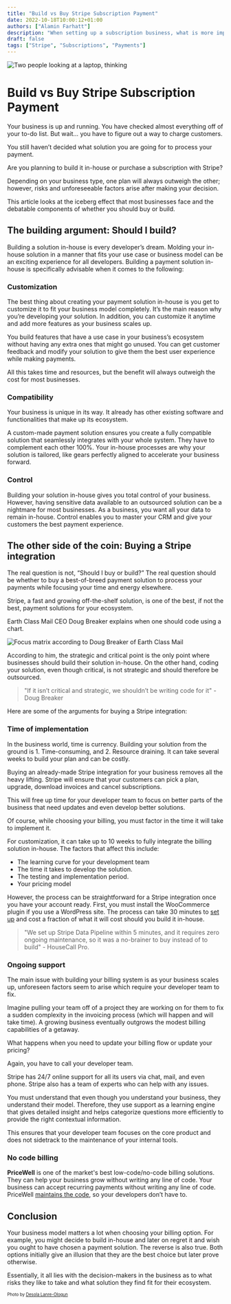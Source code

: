 ```yaml
---
title: "Build vs Buy Stripe Subscription Payment"
date: 2022-10-18T10:00:12+01:00
authors: ["Alamin Farhatt"]
description: "When setting up a subscription business, what is more important— building your own subscription system from scratch, or buying a ready-made solution?"
draft: false
tags: ["Stripe", "Subscriptions", "Payments"]
---
```


![Two people looking at a laptop, thinking](img/laptop-thinking.jpg)

# Build vs Buy Stripe Subscription Payment

Your business is up and running. You have checked almost everything off of your to-do list. But wait… you have to figure out a way to charge customers.

You still haven’t decided what solution you are going for to process your payment.

Are you planning to build it in-house or purchase a subscription with Stripe?

Depending on your business type, one plan will always outweigh the other; however, risks and unforeseeable factors arise after making your decision.

This article looks at the iceberg effect that most businesses face and the debatable components of whether you should buy or build.

## The building argument: Should I build?

Building a solution in-house is every developer’s dream. Molding your in-house solution in a manner that fits your use case or business model can be an exciting experience for all developers. Building a payment solution in-house is specifically advisable when it comes to the following:

### Customization

The best thing about creating your payment solution in-house is you get to customize it to fit your business model completely. It’s the main reason why you’re developing your solution. In addition, you can customize it anytime and add more features as your business scales up.

You build features that have a use case in your business’s ecosystem without having any extra ones that might go unused. You can get customer feedback and modify your solution to give them the best user experience while making payments.

All this takes time and resources, but the benefit will always outweigh the cost for most businesses.

### Compatibility

Your business is unique in its way. It already has other existing software and functionalities that make up its ecosystem.

A custom-made payment solution ensures you create a fully compatible solution that seamlessly integrates with your whole system. They have to complement each other 100%. Your in-house processes are why your solution is tailored, like gears perfectly aligned to accelerate your business forward.

### Control

Building your solution in-house gives you total control of your business. However, having sensitive data available to an outsourced solution can be a nightmare for most businesses. As a business, you want all your data to remain in-house. Control enables you to master your CRM and give your customers the best payment experience.  

## The other side of the coin: Buying a Stripe integration

The real question is not, “Should I buy or build?” The real question should be whether to buy a best-of-breed payment solution to process your payments while focusing your time and energy elsewhere.

Stripe, a fast and growing off-the-shelf solution, is one of the best, if not the best, payment solutions for your ecosystem.

Earth Class Mail CEO Doug Breaker explains when one should code using a chart.

![Focus matrix according to Doug Breaker of Earth Class Mail](img/focus-matrix.png)

According to him, the strategic and critical point is the only point where businesses should build their solution in-house. On the other hand, coding your solution, even though critical, is not strategic and should therefore be outsourced.

> "If it isn’t critical and strategic, we shouldn’t be writing code for it" - Doug Breaker

Here are some of the arguments for buying a Stripe integration:

### Time of implementation

In the business world, time is currency. Building your solution from the ground is 1. Time-consuming, and 2. Resource draining. It can take several weeks to build your plan and can be costly.

Buying an already-made Stripe integration for your business removes all the heavy lifting. Stripe will ensure that your customers can pick a plan, upgrade, download invoices and cancel subscriptions.

This will free up time for your developer team to focus on better parts of the business that need updates and even develop better solutions.

Of course, while choosing your billing, you must factor in the time it will take to implement it.

For customization, it can take up to 10 weeks to fully integrate the billing solution in-house. The factors that affect this include:

* The learning curve for your development team
* The time it takes to develop the solution.
* The testing and implementation period.
* Your pricing model

However, the process can be straightforward for a Stripe integration once you have your account ready. First, you must install the WooCommerce plugin if you use a WordPress site. The process can take 30 minutes to [set up](https://www.shared-impact.com/toolkits-resources/integrating-stripe-with-your-website/) and cost a fraction of what it will cost should you build it in-house.

> "We set up Stripe Data Pipeline within 5 minutes, and it requires zero ongoing maintenance, so it was a no-brainer to buy instead of to build" - HouseCall Pro.

### Ongoing support

The main issue with building your billing system is as your business scales up, unforeseen factors seem to arise which require your developer team to fix.

Imagine pulling your team off of a project they are working on for them to fix a sudden complexity in the invoicing process (which will happen and will take time). A growing business eventually outgrows the modest billing capabilities of a getaway.  

What happens when you need to update your billing flow or update your pricing?

Again, you have to call your developer team.

Stripe has 24/7 online support for all its users via chat, mail, and even phone. Stripe also has a team of experts who can help with any issues.

You must understand that even though you understand your business, they understand their model. Therefore, they use support as a learning engine that gives detailed insight and helps categorize questions more efficiently to provide the right contextual information.

This ensures that your developer team focuses on the core product and does not sidetrack to the maintenance of your internal tools.

### No code billing

**PriceWell** is one of the market's best low-code/no-code billing solutions. They can help your business grow without writing any line of code. Your business can accept recurring payments without writing any line of code. PriceWell [maintains the code](/), so your developers don’t have to.

## Conclusion

Your business model matters a lot when choosing your billing option. For example, you might decide to build in-house and later on regret it and wish you ought to have chosen a payment solution. The reverse is also true. Both options initially give an illusion that they are the best choice but later prove otherwise.

Essentially, it all lies with the decision-makers in the business as to what risks they like to take and what solution they find fit for their ecosystem.

<sub><sup>Photo by <a href="https://unsplash.com/@disruptxn?utm_source=unsplash&utm_medium=referral&utm_content=creditCopyText">Desola Lanre-Ologun</a></sup></sub>